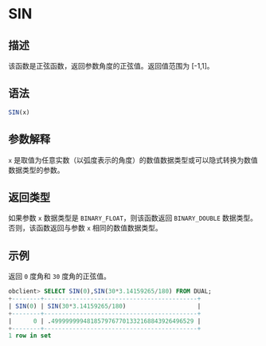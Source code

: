SIN 
========================



描述 
-----------------------

该函数是正弦函数，返回参数角度的正弦值。返回值范围为 \[-1,1\]。

语法 
-----------------------

```sql
SIN(x)
```



参数解释 
-------------------------

`x` 是取值为任意实数（以弧度表示的角度）的数值数据类型或可以隐式转换为数值数据类型的参数。

返回类型 
-------------------------

如果参数 `x` 数据类型是 `BINARY_FLOAT`，则该函数返回 `BINARY_DOUBLE` 数据类型。否则，该函数返回与参数 `x` 相同的数值数据类型。

示例 
-----------------------

返回 `0` 度角和 `30` 度角的正弦值。

```sql
obclient> SELECT SIN(0),SIN(30*3.14159265/180) FROM DUAL;
+--------+-------------------------------------------+
| SIN(0) | SIN(30*3.14159265/180)                    |
+--------+-------------------------------------------+
|      0 | .4999999994818579767701332168843926496529 |
+--------+-------------------------------------------+
1 row in set
```


